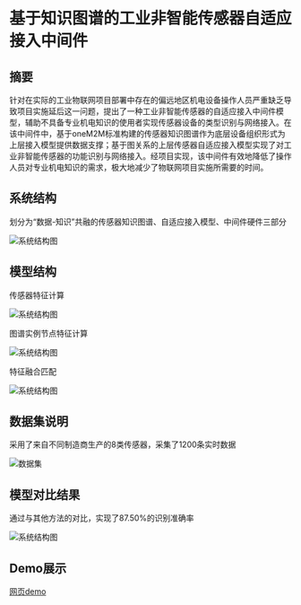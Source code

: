 # 基于知识图谱的工业非智能传感器自适应接入中间件
## 摘要
针对在实际的工业物联网项目部署中存在的偏远地区机电设备操作人员严重缺乏导致项目实施延后这一问题，提出了一种工业非智能传感器的自适应接入中间件模型，辅助不具备专业机电知识的使用者实现传感器设备的类型识别与网络接入。在该中间件中，基于oneM2M标准构建的传感器知识图谱作为底层设备组织形式为上层接入模型提供数据支撑；基于图关系的上层传感器自适应接入模型实现了对工业非智能传感器的功能识别与网络接入。经项目实现，该中间件有效地降低了操作人员对专业机电知识的需求，极大地减少了物联网项目实施所需要的时间。
## 系统结构
划分为“数据-知识”共融的传感器知识图谱、自适应接入模型、中间件硬件三部分

![系统结构图](http://43.228.77.195:8083/pic/paper/framework.png)

## 模型结构
传感器特征计算

![系统结构图](http://43.228.77.195:8083/pic/paper/sensor_feature.png)

图谱实例节点特征计算

![系统结构图](http://43.228.77.195:8083/pic/paper/graph_feature.png)

特征融合匹配

![系统结构图](http://43.228.77.195:8083/pic/paper/feature_match.png)

## 数据集说明
采用了来自不同制造商生产的8类传感器，采集了1200条实时数据

![数据集](http://43.228.77.195:8083/pic/paper/dataset.png)

## 模型对比结果
通过与其他方法的对比，实现了87.50%的识别准确率

![系统结构图](http://43.228.77.195:8083/pic/paper/method.png)

## Demo展示
[网页demo](http://43.228.77.195:8083/vueDataV/#/datav)